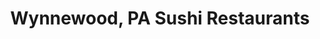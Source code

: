 ---
layout: city
title: Wynnewood, PA Sushi Restaurants
permalink: /pennsylvania/wynnewood/
stateAbbr: PA
stateName: Pennsylvania
cityName: Wynnewood

---
